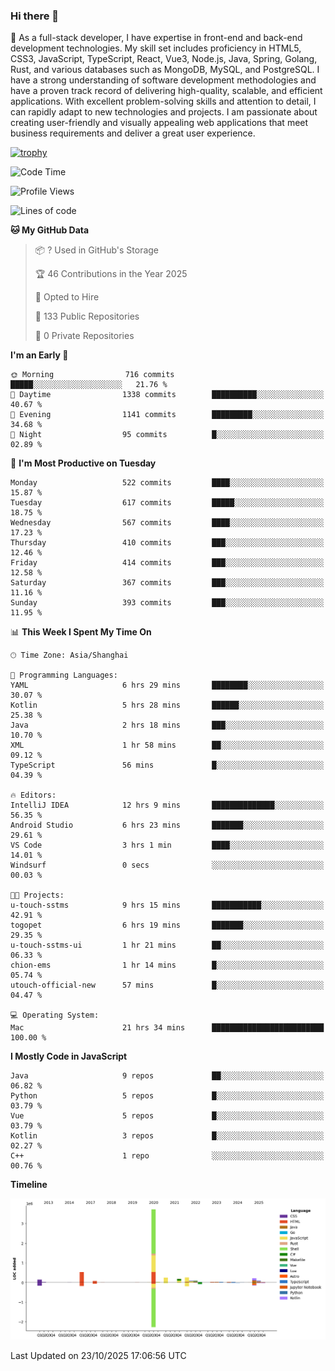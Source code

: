 ### Hi there 👋

🌱 As a full-stack developer, I have expertise in front-end and back-end development technologies. My skill set includes proficiency in HTML5, CSS3, JavaScript, TypeScript, React, Vue3, Node.js, Java, Spring, Golang, Rust, and various databases such as MongoDB, MySQL, and PostgreSQL. I have a strong understanding of software development methodologies and have a proven track record of delivering high-quality, scalable, and efficient applications. With excellent problem-solving skills and attention to detail, I can rapidly adapt to new technologies and projects. I am passionate about creating user-friendly and visually appealing web applications that meet business requirements and deliver a great user experience.

[![trophy](https://github-profile-trophy.vercel.app/?username=elton&rank=SECRET,SSS,SS,S,AAA,AA,A&theme=onedark&no-frame=true&margin-w=10)](https://github.com/ryo-ma/github-profile-trophy)

<!--START_SECTION:waka-->
![Code Time](http://img.shields.io/badge/Code%20Time-2%2C015%20hrs%2032%20mins-blue)

![Profile Views](http://img.shields.io/badge/Profile%20Views-1-blue)

![Lines of code](https://img.shields.io/badge/From%20Hello%20World%20I%27ve%20Written-5.9%20million%20lines%20of%20code-blue)

**🐱 My GitHub Data** 

> 📦 ? Used in GitHub's Storage 
 > 
> 🏆 46 Contributions in the Year 2025
 > 
> 💼 Opted to Hire
 > 
> 📜 133 Public Repositories 
 > 
> 🔑 0 Private Repositories 
 > 
**I'm an Early 🐤** 

```text
🌞 Morning                716 commits         █████░░░░░░░░░░░░░░░░░░░░   21.76 % 
🌆 Daytime                1338 commits        ██████████░░░░░░░░░░░░░░░   40.67 % 
🌃 Evening                1141 commits        █████████░░░░░░░░░░░░░░░░   34.68 % 
🌙 Night                  95 commits          █░░░░░░░░░░░░░░░░░░░░░░░░   02.89 % 
```
📅 **I'm Most Productive on Tuesday** 

```text
Monday                   522 commits         ████░░░░░░░░░░░░░░░░░░░░░   15.87 % 
Tuesday                  617 commits         █████░░░░░░░░░░░░░░░░░░░░   18.75 % 
Wednesday                567 commits         ████░░░░░░░░░░░░░░░░░░░░░   17.23 % 
Thursday                 410 commits         ███░░░░░░░░░░░░░░░░░░░░░░   12.46 % 
Friday                   414 commits         ███░░░░░░░░░░░░░░░░░░░░░░   12.58 % 
Saturday                 367 commits         ███░░░░░░░░░░░░░░░░░░░░░░   11.16 % 
Sunday                   393 commits         ███░░░░░░░░░░░░░░░░░░░░░░   11.95 % 
```


📊 **This Week I Spent My Time On** 

```text
🕑︎ Time Zone: Asia/Shanghai

💬 Programming Languages: 
YAML                     6 hrs 29 mins       ████████░░░░░░░░░░░░░░░░░   30.07 % 
Kotlin                   5 hrs 28 mins       ██████░░░░░░░░░░░░░░░░░░░   25.38 % 
Java                     2 hrs 18 mins       ███░░░░░░░░░░░░░░░░░░░░░░   10.70 % 
XML                      1 hr 58 mins        ██░░░░░░░░░░░░░░░░░░░░░░░   09.12 % 
TypeScript               56 mins             █░░░░░░░░░░░░░░░░░░░░░░░░   04.39 % 

🔥 Editors: 
IntelliJ IDEA            12 hrs 9 mins       ██████████████░░░░░░░░░░░   56.35 % 
Android Studio           6 hrs 23 mins       ███████░░░░░░░░░░░░░░░░░░   29.61 % 
VS Code                  3 hrs 1 min         ████░░░░░░░░░░░░░░░░░░░░░   14.01 % 
Windsurf                 0 secs              ░░░░░░░░░░░░░░░░░░░░░░░░░   00.03 % 

🐱‍💻 Projects: 
u-touch-sstms            9 hrs 15 mins       ███████████░░░░░░░░░░░░░░   42.91 % 
togopet                  6 hrs 19 mins       ███████░░░░░░░░░░░░░░░░░░   29.35 % 
u-touch-sstms-ui         1 hr 21 mins        ██░░░░░░░░░░░░░░░░░░░░░░░   06.33 % 
chion-ems                1 hr 14 mins        █░░░░░░░░░░░░░░░░░░░░░░░░   05.74 % 
utouch-official-new      57 mins             █░░░░░░░░░░░░░░░░░░░░░░░░   04.47 % 

💻 Operating System: 
Mac                      21 hrs 34 mins      █████████████████████████   100.00 % 
```

**I Mostly Code in JavaScript** 

```text
Java                     9 repos             ██░░░░░░░░░░░░░░░░░░░░░░░   06.82 % 
Python                   5 repos             █░░░░░░░░░░░░░░░░░░░░░░░░   03.79 % 
Vue                      5 repos             █░░░░░░░░░░░░░░░░░░░░░░░░   03.79 % 
Kotlin                   3 repos             █░░░░░░░░░░░░░░░░░░░░░░░░   02.27 % 
C++                      1 repo              ░░░░░░░░░░░░░░░░░░░░░░░░░   00.76 % 
```



**Timeline**

![Lines of Code chart](https://raw.githubusercontent.com/elton/elton/main/assets/bar_graph.png)


 Last Updated on 23/10/2025 17:06:56 UTC
<!--END_SECTION:waka-->

<!--
**elton/elton** is a ✨ _special_ ✨ repository because its `README.md` (this file) appears on your GitHub profile.

Here are some ideas to get you started:

- 🔭 I’m currently working on ...
- 🌱 I’m currently learning ...
- 👯 I’m looking to collaborate on ...
- 🤔 I’m looking for help with ...
- 💬 Ask me about ...
- 📫 How to reach me: ...
- 😄 Pronouns: ...
- ⚡ Fun fact: ...
-->
